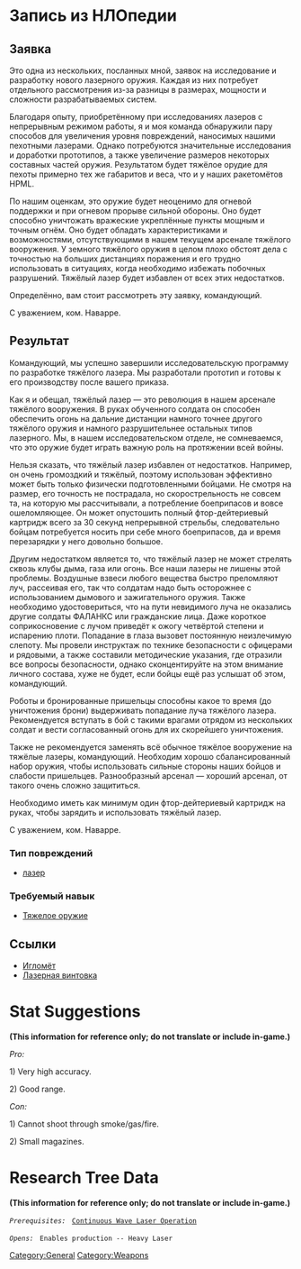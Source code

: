 # Запись из НЛОпедии

## Заявка

Это одна из нескольких, посланных мной, заявок на исследование и
разработку нового лазерного оружия. Каждая из них потребует отдельного
рассмотрения из-за разницы в размерах, мощности и сложности
разрабатываемых систем.

Благодаря опыту, приобретённому при исследованиях лазеров с непрерывным
режимом работы, я и моя команда обнаружили пару способов для увеличения
уровня повреждений, наносимых нашими пехотными лазерами. Однако
потребуются значительные исследования и доработки прототипов, а также
увеличение размеров некоторых составных частей оружия. Результатом будет
тяжёлое орудие для пехоты примерно тех же габаритов и веса, что и у
наших ракетомётов HPML.

По нашим оценкам, это оружие будет неоценимо для огневой поддержки и при
огневом прорыве сильной обороны. Оно будет способно уничтожать вражеские
укреплённые пункты мощным и точным огнём. Оно будет обладать
характеристиками и возможностями, отсутствующими в нашем текущем
арсенале тяжёлого вооружения. У земного тяжёлого оружия в целом плохо
обстоят дела с точностью на больших дистанциях поражения и его трудно
использовать в ситуациях, когда необходимо избежать побочных разрушений.
Тяжёлый лазер будет избавлен от всех этих недостатков.

Определённо, вам стоит рассмотреть эту заявку, командующий.

С уважением, ком. Наварре.

## Результат

Командующий, мы успешно завершили исследовательскую программу по
разработке тяжёлого лазера. Мы разработали прототип и готовы к его
производству после вашего приказа.

Как я и обещал, тяжёлый лазер — это революция в нашем арсенале тяжёлого
вооружения. В руках обученного солдата он способен обеспечить огонь на
дальние дистанции намного точнее другого тяжёлого оружия и намного
разрушительнее остальных типов лазерного. Мы, в нашем исследовательском
отделе, не сомневаемся, что это оружие будет играть важную роль на
протяжении всей войны.

Нельзя сказать, что тяжёлый лазер избавлен от недостатков. Например, он
очень громоздкий и тяжёлый, поэтому использован эффективно может быть
только физически подготовленными бойцами. Не смотря на размер, его
точность не пострадала, но скорострельность не совсем та, на которую мы
рассчитывали, а потребление боеприпасов и вовсе ошеломляющее. Он может
опустошить полный фтор-дейтериевый картридж всего за 30 секунд
непрерывной стрельбы, следовательно бойцам потребуется носить при себе
много боеприпасов, да и время перезарядки у него довольно большое.

Другим недостатком является то, что тяжёлый лазер не может стрелять
сквозь клубы дыма, газа или огонь. Все наши лазеры не лишены этой
проблемы. Воздушные взвеси любого вещества быстро преломляют луч,
рассеивая его, так что солдатам надо быть осторожнее с использованием
дымового и зажигательного оружия. Также необходимо удостовериться, что
на пути невидимого луча не оказались другие солдаты ФАЛАНКС или
гражданские лица. Даже короткое соприкосновение с лучом приведёт к ожогу
четвёртой степени и испарению плоти. Попадание в глаза вызовет
постоянную неизлечимую слепоту. Мы провели инструктаж по технике
безопасности с офицерами и рядовыми, а также составили методические
указания, где отразили все вопросы безопасности, однако сконцентируйте
на этом внимание личного состава, хуже не будет, если бойцы ещё раз
услышат об этом, командующий.

Роботы и бронированные пришельцы способны какое то время (до уничтожения
брони) выдерживать попадание луча тяжёлого лазера. Рекомендуется
вступать в бой с такими врагами отрядом из нескольких солдат и вести
согласованный огонь для их скорейшего уничтожения.

Также не рекомендуется заменять всё обычное тяжёлое вооружение на
тяжёлые лазеры, командующий. Необходим хорошо сбалансированный набор
оружия, чтобы использовать сильные стороны наших бойцов и слабости
пришельцев. Разнообразный арсенал — хороший арсенал, от такого очень
сложно защититься.

Необходимо иметь как минимум один фтор-дейтериевый картридж на руках,
чтобы зарядить и использовать тяжёлый лазер.

С уважением, ком. Наварре.

### Тип повреждений

- [лазер](Типы_повреждений/лазер "wikilink")

### Требуемый навык

- [Тяжелое оружие](Навыки/Тяжелое_оружие "wikilink")

## Ссылки

- [Игломёт](Снаряжение/Основное_оружие/Игломёт "wikilink")
- [Лазерная
  винтовка](Снаряжение/Основное_оружие/Лазерная_винтовка "wikilink")

# Stat Suggestions

**(This information for reference only; do not translate or include
in-game.)**

*Pro:*

1\) Very high accuracy.

2\) Good range.

*Con:*

1\) Cannot shoot through smoke/gas/fire.

2\) Small magazines.

# Research Tree Data

**(This information for reference only; do not translate or include
in-game.)**

*`Prerequisites:`*
` `[`Continuous Wave Laser Operation`](Research/Continuous_Wave_Laser_Operation "wikilink")

*`Opens:`*
` Enables production -- Heavy Laser`

[Category:General](Category:General "wikilink")
[Category:Weapons](Category:Weapons "wikilink")